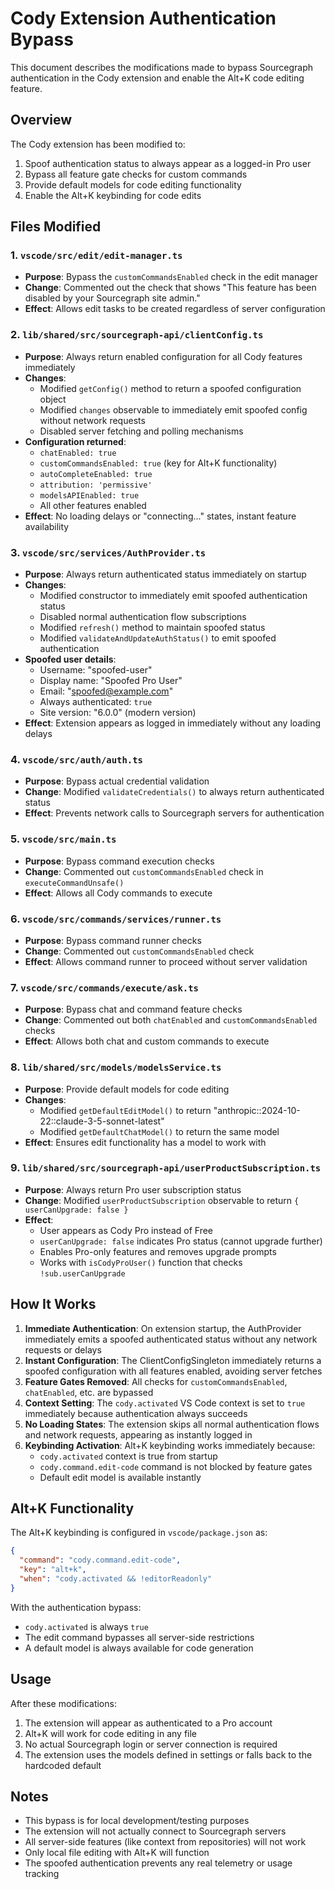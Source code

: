 # Cody Extension Authentication Bypass

This document describes the modifications made to bypass Sourcegraph authentication in the Cody extension and enable the Alt+K code editing feature.

## Overview

The Cody extension has been modified to:
1. Spoof authentication status to always appear as a logged-in Pro user
2. Bypass all feature gate checks for custom commands
3. Provide default models for code editing functionality
4. Enable the Alt+K keybinding for code edits

## Files Modified

### 1. `vscode/src/edit/edit-manager.ts`
- **Purpose**: Bypass the `customCommandsEnabled` check in the edit manager
- **Change**: Commented out the check that shows "This feature has been disabled by your Sourcegraph site admin."
- **Effect**: Allows edit tasks to be created regardless of server configuration

### 2. `lib/shared/src/sourcegraph-api/clientConfig.ts`
- **Purpose**: Always return enabled configuration for all Cody features immediately
- **Changes**: 
  - Modified `getConfig()` method to return a spoofed configuration object
  - Modified `changes` observable to immediately emit spoofed config without network requests
  - Disabled server fetching and polling mechanisms
- **Configuration returned**:
  - `chatEnabled: true`
  - `customCommandsEnabled: true` (key for Alt+K functionality)
  - `autoCompleteEnabled: true`
  - `attribution: 'permissive'`
  - `modelsAPIEnabled: true`
  - All other features enabled
- **Effect**: No loading delays or "connecting..." states, instant feature availability

### 3. `vscode/src/services/AuthProvider.ts`
- **Purpose**: Always return authenticated status immediately on startup
- **Changes**: 
  - Modified constructor to immediately emit spoofed authentication status
  - Disabled normal authentication flow subscriptions
  - Modified `refresh()` method to maintain spoofed status
  - Modified `validateAndUpdateAuthStatus()` to emit spoofed authentication
- **Spoofed user details**:
  - Username: "spoofed-user"
  - Display name: "Spoofed Pro User"
  - Email: "spoofed@example.com"
  - Always authenticated: `true`
  - Site version: "6.0.0" (modern version)
- **Effect**: Extension appears as logged in immediately without any loading delays

### 4. `vscode/src/auth/auth.ts`
- **Purpose**: Bypass actual credential validation
- **Change**: Modified `validateCredentials()` to always return authenticated status
- **Effect**: Prevents network calls to Sourcegraph servers for authentication

### 5. `vscode/src/main.ts`
- **Purpose**: Bypass command execution checks
- **Change**: Commented out `customCommandsEnabled` check in `executeCommandUnsafe()`
- **Effect**: Allows all Cody commands to execute

### 6. `vscode/src/commands/services/runner.ts`
- **Purpose**: Bypass command runner checks
- **Change**: Commented out `customCommandsEnabled` check
- **Effect**: Allows command runner to proceed without server validation

### 7. `vscode/src/commands/execute/ask.ts`
- **Purpose**: Bypass chat and command feature checks
- **Change**: Commented out both `chatEnabled` and `customCommandsEnabled` checks
- **Effect**: Allows both chat and custom commands to execute

### 8. `lib/shared/src/models/modelsService.ts`
- **Purpose**: Provide default models for code editing
- **Changes**: 
  - Modified `getDefaultEditModel()` to return "anthropic::2024-10-22::claude-3-5-sonnet-latest"
  - Modified `getDefaultChatModel()` to return the same model
- **Effect**: Ensures edit functionality has a model to work with

### 9. `lib/shared/src/sourcegraph-api/userProductSubscription.ts`
- **Purpose**: Always return Pro user subscription status
- **Change**: Modified `userProductSubscription` observable to return `{ userCanUpgrade: false }`
- **Effect**: 
  - User appears as Cody Pro instead of Free
  - `userCanUpgrade: false` indicates Pro status (cannot upgrade further)
  - Enables Pro-only features and removes upgrade prompts
  - Works with `isCodyProUser()` function that checks `!sub.userCanUpgrade`

## How It Works

1. **Immediate Authentication**: On extension startup, the AuthProvider immediately emits a spoofed authenticated status without any network requests or delays
2. **Instant Configuration**: The ClientConfigSingleton immediately returns a spoofed configuration with all features enabled, avoiding server fetches
3. **Feature Gates Removed**: All checks for `customCommandsEnabled`, `chatEnabled`, etc. are bypassed
4. **Context Setting**: The `cody.activated` VS Code context is set to `true` immediately because authentication always succeeds
5. **No Loading States**: The extension skips all normal authentication flows and network requests, appearing as instantly logged in
6. **Keybinding Activation**: Alt+K keybinding works immediately because:
   - `cody.activated` context is true from startup
   - `cody.command.edit-code` command is not blocked by feature gates
   - Default edit model is available instantly

## Alt+K Functionality

The Alt+K keybinding is configured in `vscode/package.json` as:
```json
{
  "command": "cody.command.edit-code",
  "key": "alt+k",
  "when": "cody.activated && !editorReadonly"
}
```

With the authentication bypass:
- `cody.activated` is always `true`
- The edit command bypasses all server-side restrictions
- A default model is always available for code generation

## Usage

After these modifications:
1. The extension will appear as authenticated to a Pro account
2. Alt+K will work for code editing in any file
3. No actual Sourcegraph login or server connection is required
4. The extension uses the models defined in settings or falls back to the hardcoded default

## Notes

- This bypass is for local development/testing purposes
- The extension will not actually connect to Sourcegraph servers
- All server-side features (like context from repositories) will not work
- Only local file editing with Alt+K will function
- The spoofed authentication prevents any real telemetry or usage tracking